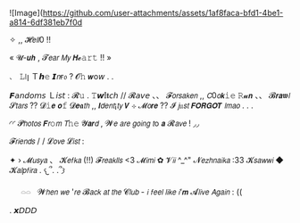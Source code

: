 ![Image](https://github.com/user-attachments/assets/1af8faca-bfd1-4be1-a814-6df381eb7f0d

✧  ,,  𝓗𝘦𝘭𝘭0 !! 


  «  𝓤-𝙪𝙝 , 𝓣𝘦𝘢𝘳 𝘔𝘺 𝙃𝓮𝚊𝚛𝚝  !!  »
  
     
  、 𝙻꒐ן Ｔ𝙝𝚎 𝙄𝘯ғ𝔬 ? 𝓞𝚑 𝙬o𝘸 . . 

   
 𝙁𝘢𝘯𝘥𝘰𝘮𝘴 Ｌ𝘪𝘴𝘵   :  𝓡𝚞 . 𝚃𝙬𝕚𝖙𝘤𝘩  //  𝓡𝘢𝘷𝘦 、、  𝓕𝘰𝘳𝘴𝘢𝘬𝘦𝘯  ,,   𝘊0𝘰𝙠𝚒𝚎  𝚁𝓾𝙣  、、 𝓑𝙧𝙖𝖜𝘭 𝓢𝘵𝘢𝘳𝘴  ??  𝓓𝚒𝙚 𝙤𝚏 𝓓𝙚𝖆𝘵𝘩  ,,  𝙄𝘥𝘦𝘯𝘵¡𝘵𝘺 𝙑  ⊹  𝓜𝘰𝙧𝙚  ??  𝓘  𝘫𝔲𝘴𝘵  𝙁𝙊𝙍𝙂𝙊𝙏  𝘭𝘮𝘢𝘰 . . . 

  ◜◜  𝓟𝘩𝘰𝘵𝘰𝘴  𝙁𝘳𝚘𝘮 𝘛𝚑𝚎 𝓨𝙖𝙧𝘥 , 𝓦𝘦 𝘢𝘳𝘦 𝘨𝘰𝘪𝘯𝘨 𝘵o  𝙖  𝓡𝘢𝘷𝘦  !  ◞◞

   𝓕𝘳𝘪𝘦𝘯𝘥𝘴  / / 𝓛𝘰𝘷𝘦 𝓛𝘪𝘴𝘵  :

✦ › 𝓜𝘶𝘴𝘺𝘢 、 𝓚𝘦𝘧𝘬𝘢 (!!) 𝓕𝘳𝘦𝘢𝘬𝘭𝘭𝘴 <3 𝓜𝘪𝘮𝘪 ✿  𝓥𝘪𝘪 ^_^" 𝓝𝘦𝘻𝘩𝘯𝘢𝘪𝘬𝘢 :33  𝓚𝘴𝘢𝘸𝘸𝘪  ◆  𝓚𝘢𝘭𝘱𝘧𝘪𝘳𝘢 . 𐔌՞. .՞𐦯  


 ㅤ ‎ ‎𓏏𓏏 ‎ ‎ 𝓦𝘩𝘦𝘯 𝘸𝘦 '𝘳𝘦 𝓑𝘢𝘤𝘬 𝘢𝘵 𝘵𝘩𝘦 𝓒𝘭𝘶𝘣 - 𝘪 𝘧𝘦𝘦𝘭 𝘭𝘪𝘬𝘦 𝘪‘𝙢  𝓐𝘭𝘪𝘷𝘦 𝘈𝘨𝘢𝘪𝘯  : ((

.  𝙭𝘋𝘋𝘋 
